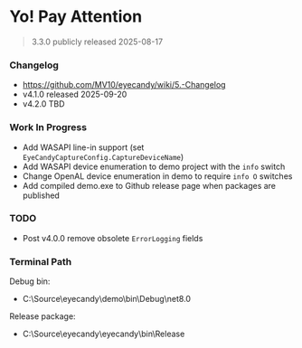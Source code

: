 
# Yo! Pay Attention

> 3.3.0 publicly released 2025-08-17

### Changelog
* https://github.com/MV10/eyecandy/wiki/5.-Changelog
* v4.1.0 released 2025-09-20
* v4.2.0 TBD


### Work In Progress

* Add WASAPI line-in support (set `EyeCandyCaptureConfig.CaptureDeviceName`)
* Add WASAPI device enumeration to demo project with the `info` switch
* Change OpenAL device enumeration in demo to require `info O` switches
* Add compiled demo.exe to Github release page when packages are published


### TODO

* Post v4.0.0 remove obsolete `ErrorLogging` fields


### Terminal Path

Debug bin:
* C:\Source\eyecandy\demo\bin\Debug\net8.0

Release package:
* C:\Source\eyecandy\eyecandy\bin\Release








